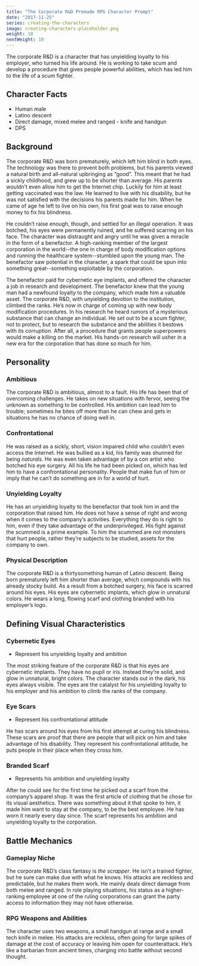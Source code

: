 ```yaml
---
title: "The Corporate R&D Premade RPG Character Prompt"
date: "2017-11-25"
series: creating-the-characters
image: creating-characters-placeholder.png
weight: 18
nextWeight: 19
---
```


The corporate R&D is a character that has unyielding loyalty to his employer, who turned his life around. He is working to take scum and develop a procedure that gives people powerful abilities, which has led him to the life of a scum fighter.<!--more-->

## Character Facts
- Human male
- Latino descent
- Direct damage, mixed melee and ranged - knife and handgun
- DPS

## Background
The corporate R&D was born prematurely, which left him blind in both eyes. The technology was there to prevent both problems, but his parents viewed a natural birth and all-natural upbringing as “good”. This meant that he had a sickly childhood, and grew up to be shorter than average. His parents wouldn’t even allow him to get the Internet chip. Luckily for him at least getting vaccinated was the law. He learned to live with his disability, but he was not satisfied with the decisions his parents made for him. When he came of age he left to live on his own, his first goal was to raise enough money to fix his blindness.

He couldn’t raise enough, though, and settled for an illegal operation. It was botched, his eyes were permanently ruined, and he suffered scarring on his face. The character was distraught and angry until he was given a miracle in the form of a benefactor. A high-ranking member of the largest corporation in the world--the one in charge of body modification options and running the healthcare system--stumbled upon the young man. The benefactor saw potential in the character, a spark that could be spun into something great--something exploitable by the corporation.

The benefactor paid for cybernetic eye implants, and offered the character a job in research and development. The benefactor knew that the young man had a newfound loyalty to the company, which made him a valuable asset. The corporate R&D, with unyielding devotion to the institution, climbed the ranks. He’s now in charge of coming up with new body modification procedures. In his research he heard rumors of a mysterious substance that can change an individual. He set out to be a scum fighter, not to protect, but to research the substance and the abilities it bestows with its corruption. After all, a procedure that grants people superpowers would make a killing on the market. His hands-on research will usher in a new era for the corporation that has done so much for him.

## Personality

### Ambitious
The corporate R&D is ambitious, almost to a fault. His life has been that of overcoming challenges. He takes on new situations with fervor, seeing the unknown as something to be controlled. His ambition can lead him to trouble; sometimes he bites off more than he can chew and gets in situations he has no chance of doing well in.

### Confrontational
He was raised as a sickly, short, vision impaired child who couldn’t even access the Internet. He was bullied as a kid, his family was shunned for being _naturals_. He was even taken advantage of by a con artist who botched his eye surgery. All his life he had been picked on, which has led him to have a confrontational personality. People that make fun of him or imply that he can’t do something are in for a world of hurt.

### Unyielding Loyalty
He has an unyielding loyalty to the benefactor that took him in and the corporation that raised him. He does not have a sense of right and wrong when it comes to the company’s activities. Everything they do is right to him, even if they take advantage of the underprivileged. His fight against the scummed is a prime example. To him the scummed are not monsters that hurt people, rather they’re subjects to be studied, assets for the company to own.

### Physical Description
The corporate R&D is a thirtysomething human of Latino descent. Being born prematurely left him shorter than average, which compounds with his already stocky build. As a result from a botched surgery, his face is scarred around his eyes. His eyes are cybernetic implants, which glow in unnatural colors. He wears a long, flowing scarf and clothing branded with his employer’s logo.

## Defining Visual Characteristics
### Cybernetic Eyes
- Represent his unyielding loyalty and ambition

The most striking feature of the corporate R&D is that his eyes are cybernetic implants. They have no pupil or iris. Instead they’re solid, and glow in unnatural, bright colors. The character stands out in the dark, his eyes always visible. The eyes are the catalyst for his unyielding loyalty to his employer and his ambition to climb the ranks of the company.

### Eye Scars
- Represent his confrontational attitude

He has scars around his eyes from his first attempt at curing his blindness. These scars are proof that there are people that will pick on him and take advantage of his disability. They represent his confrontational attitude, he puts people in their place when they cross him.

### Branded Scarf
- Represents his ambition and unyielding loyalty

After he could see for the first time he picked out a scarf from the company’s apparel shop. It was the first article of clothing that he chose for its visual aesthetics. There was something about it that spoke to him, it made him want to stay at the company, to be the best employee. He has worn it nearly every day since. The scarf represents his ambition and unyielding loyalty to the corporation.

## Battle Mechanics
### Gameplay Niche
The corporate R&D’s class fantasy is _the scrapper_. He isn’t a trained fighter, but he sure can make due with what he knows. His attacks are reckless and predictable, but he makes them work. He mainly deals direct damage from both melee and ranged. In role playing situations, his status as a higher-ranking employee at one of the ruling corporations can grant the party access to information they may not have otherwise.

### RPG Weapons and Abilities
The character uses two weapons, a small handgun at range and a small tech knife in melee. His attacks are reckless, often going for large spikes of damage at the cost of accuracy or leaving him open for counterattack. He’s like a barbarian from ancient times, charging into battle without second thought.
